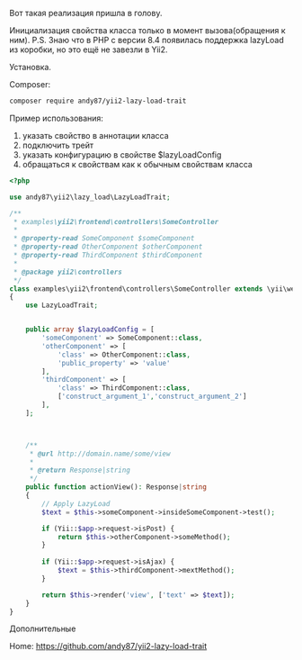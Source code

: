 Вот такая реализация пришла в голову.

Инициализация свойства класса только в момент вызова(обращения к ним).
P.S. Знаю что в PHP c версии 8.4 появилась поддержка lazyLoad из коробки, но это ещё не завезли в Yii2.

Установка.

Composer:
```bash
composer require andy87/yii2-lazy-load-trait
```

Пример использования:
1. указать свойство в аннотации класса
2. подключить трейт
3. указать конфигурацию в свойстве $lazyLoadConfig
4. обращаться к свойствам как к обычным свойствам класса



```php
<?php

use andy87\yii2\lazy_load\LazyLoadTrait;

/**
 * examples\yii2\frontend\controllers\SomeController
 *
 * @property-read SomeComponent $someComponent
 * @property-read OtherComponent $otherComponent
 * @property-read ThirdComponent $thirdComponent
 * 
 * @package yii2\controllers
 */
class examples\yii2\frontend\controllers\SomeController extends \yii\web\Controller
{
    use LazyLoadTrait;


    public array $lazyLoadConfig = [
        'someComponent' => SomeComponent::class,
        'otherComponent' => [
            'class' => OtherComponent::class,
            'public_property' => 'value'
        ],
        'thirdComponent' => [
            'class' => ThirdComponent::class,
            ['construct_argument_1','construct_argument_2']
        ],
    ];



    /**
     * @url http://domain.name/some/view
     *
     * @return Response|string
     */
    public function actionView(): Response|string
    {
        // Apply LazyLoad
        $text = $this->someComponent->insideSomeComponent->test();

        if (Yii::$app->request->isPost) {
            return $this->otherComponent->someMethod();
        }
        
        if (Yii::$app->request->isAjax) {
            $text = $this->thirdComponent->mextMethod();
        }

        return $this->render('view', ['text' => $text]);
    }
}
```


Дополнительные

Home: https://github.com/andy87/yii2-lazy-load-trait